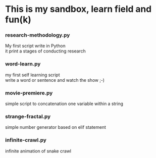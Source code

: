 # This is my sandbox, learn field and fun(k)

### research-methodology.py
My first script write in Python<br/>
it print a stages of conducting research

### word-learn.py
my first self learning script<br/>
write a word or sentence and watch the show ;-)

### movie-premiere.py
simple script to concatenation one variable within a string

### strange-fractal.py
simple number generator based on elif statement

### infinite-crawl.py
infinite animation of snake crawl

